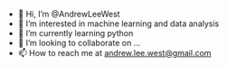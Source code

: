 - 👋 Hi, I’m @AndrewLeeWest
- 👀 I’m interested in machine learning and data analysis
- 🌱 I’m currently learning python
- 💞️ I’m looking to collaborate on ...
- 📫 How to reach me at andrew.lee.west@gmail.com

<!---
AndrewLeeWest/AndrewLeeWest is a ✨ special ✨ repository because its `README.md` (this file) appears on your GitHub profile.
You can click the Preview link to take a look at your changes.
--->

